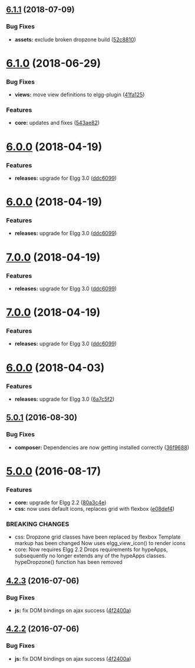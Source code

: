<a name="6.1.1"></a>
## [6.1.1](https://github.com/hypeJunction/hypeDropzone/compare/6.1.0...6.1.1) (2018-07-09)


### Bug Fixes

* **assets:** exclude broken dropzone build ([52c8810](https://github.com/hypeJunction/hypeDropzone/commit/52c8810))



<a name="6.1.0"></a>
# [6.1.0](https://github.com/hypeJunction/hypeDropzone/compare/6.0.0...6.1.0) (2018-06-29)


### Bug Fixes

* **views:** move view definitions to elgg-plugin ([41fa125](https://github.com/hypeJunction/hypeDropzone/commit/41fa125))


### Features

* **core:** updates and fixes ([543ae82](https://github.com/hypeJunction/hypeDropzone/commit/543ae82))



<a name="6.0.0"></a>
# [6.0.0](https://github.com/hypeJunction/hypeDropzone/compare/5.0.1...6.0.0) (2018-04-19)


### Features

* **releases:** upgrade for Elgg 3.0 ([ddc6099](https://github.com/hypeJunction/hypeDropzone/commit/ddc6099))



<a name="6.0.0"></a>
# [6.0.0](https://github.com/hypeJunction/hypeDropzone/compare/5.0.1...6.0.0) (2018-04-19)


### Features

* **releases:** upgrade for Elgg 3.0 ([ddc6099](https://github.com/hypeJunction/hypeDropzone/commit/ddc6099))



<a name="7.0.0"></a>
# [7.0.0](https://github.com/hypeJunction/hypeDropzone/compare/5.0.1...7.0.0) (2018-04-19)


### Features

* **releases:** upgrade for Elgg 3.0 ([ddc6099](https://github.com/hypeJunction/hypeDropzone/commit/ddc6099))



<a name="7.0.0"></a>
# [7.0.0](https://github.com/hypeJunction/hypeDropzone/compare/6.0.0...7.0.0) (2018-04-19)


### Features

* **releases:** upgrade for Elgg 3.0 ([ddc6099](https://github.com/hypeJunction/hypeDropzone/commit/ddc6099))



<a name="6.0.0"></a>
# [6.0.0](https://github.com/hypeJunction/hypeDropzone/compare/5.0.1...6.0.0) (2018-04-03)


### Features

* **releases:** upgrade for Elgg 3.0 ([6a7c5f2](https://github.com/hypeJunction/hypeDropzone/commit/6a7c5f2))



<a name="5.0.1"></a>
## [5.0.1](https://github.com/hypeJunction/hypeDropzone/compare/5.0.0...v5.0.1) (2016-08-30)


### Bug Fixes

* **composer:** Dependencies are now getting installed correctly ([36f9688](https://github.com/hypeJunction/hypeDropzone/commit/36f9688))



<a name="5.0.0"></a>
# [5.0.0](https://github.com/hypeJunction/hypeDropzone/compare/4.2.3...v5.0.0) (2016-08-17)


### Features

* **core:** upgrade for Elgg 2.2 ([80a3c4e](https://github.com/hypeJunction/hypeDropzone/commit/80a3c4e))
* **css:** now uses default icons, replaces grid with flexbox ([e08def4](https://github.com/hypeJunction/hypeDropzone/commit/e08def4))


### BREAKING CHANGES

* css: Dropzone grid classes have been replaced by flexbox
Template markup has been changed
Now uses elgg_view_icon() to render icons
* core: Now requires Elgg 2.2
Drops requirements for hypeApps, subsequently no longer extends any of
the hypeApps classes.
hypeDropzone() function has been removed



<a name="4.2.3"></a>
## [4.2.3](https://github.com/hypeJunction/hypeDropzone/compare/4.2.1...v4.2.3) (2016-07-06)


### Bug Fixes

* **js:** fix DOM bindings on ajax success ([4f2400a](https://github.com/hypeJunction/hypeDropzone/commit/4f2400a))



<a name="4.2.2"></a>
## [4.2.2](https://github.com/hypeJunction/hypeDropzone/compare/4.2.1...v4.2.2) (2016-07-06)


### Bug Fixes

* **js:** fix DOM bindings on ajax success ([4f2400a](https://github.com/hypeJunction/hypeDropzone/commit/4f2400a))



